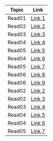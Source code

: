|Topic      | Link                   |
|-----------|------------------------|
|Read01     | [Link 1 ](/home/nada/lab03/Reading-notes-201/read01.201/class.01..md )|
|Read02     | [Link 2 ](/home/nada/lab03/Reading-notes-201/read01.201/read02.201/class.02.md)              |
|Read03    | [Link 3 ](/home/nada/lab03/Reading-notes-201/read01.201/read03.201/class03.md)             |
|Read04     | [Link 4 ](/home/nada/lab03/Reading-notes-201/read01.201/read03.201/read04.201/class04.md)|
|Read05   | [Link 5 ](/home/nada/lab03/Reading-notes-201/read01.201/read03.201/read05.201/class05.md)|
|Read04    | [Link 6 ](read01.201/read03.201/class03.md)|
|Read05    | [Link 7 ]()|
|Read06    | [Link 8 ]()|
|Read06    | [Link 9 ]()|
|Read02     | [Link 2 ]()|
|Read02    | [Link 3 ]()|
|Read03     | [Link 4 ]()|
|Read04    | [Link 5 ]()|
|Read04    | [Link 6 ]()|
|Read05    | [Link 7 ]()|